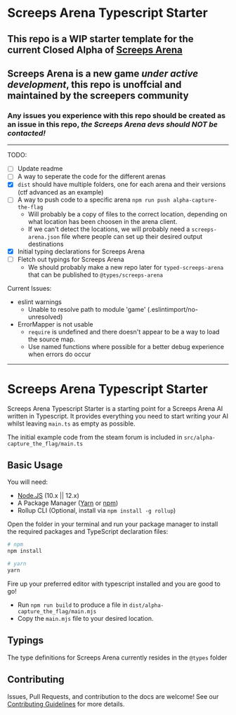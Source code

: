 # Screeps Arena Typescript Starter

## This repo is a WIP starter template for the current Closed Alpha of [Screeps Arena](https://store.steampowered.com/app/1137320/Screeps_Arena/)

## Screeps Arena is a new game _under active development_, this repo is unoffcial and maintained by the screepers community

### Any issues you experience with this repo should be created as an issue in this repo, _the Screeps Arena devs should NOT be contacted!_

---

TODO:

- [ ] Update readme
- [ ] A way to seperate the code for the different arenas
- [x] `dist` should have multiple folders, one for each arena and their versions (ctf advanced as an example)
- [ ] A way to push code to a specific arena `npm run push alpha-capture-the-flag`
  - Will probably be a copy of files to the correct location, depending on what location has been choosen in the arena client.
  - If we can't detect the locations, we will probably need a `screeps-arena.json` file where people can set up their desired output destinations
- [x] Initial typing declarations for Screeps Arena
- [ ] Fletch out typings for Screeps Arena
  - We should probably make a new repo later for `typed-screeps-arena` that can be published to `@types/screeps-arena`

Current Issues:

- eslint warnings
  - Unable to resolve path to module 'game' (.eslintimport/no-unresolved)
- ErrorMapper is not usable
  - `require` is undefined and there doesn't appear to be a way to load the source map.
  - Use named functions where possible for a better debug experience when errors do occur

---

# Screeps Arena Typescript Starter

Screeps Arena Typescript Starter is a starting point for a Screeps Arena AI written in Typescript. It provides everything you need to start writing your AI whilst leaving `main.ts` as empty as possible.

The initial example code from the steam forum is included in `src/alpha-capture_the_flag/main.ts`

## Basic Usage

You will need:

- [Node.JS](https://nodejs.org/en/download) (10.x || 12.x)
- A Package Manager ([Yarn](https://yarnpkg.com/en/docs/getting-started) or [npm](https://docs.npmjs.com/getting-started/installing-node))
- Rollup CLI (Optional, install via `npm install -g rollup`)

Open the folder in your terminal and run your package manager to install the required packages and TypeScript declaration files:

```bash
# npm
npm install

# yarn
yarn
```

Fire up your preferred editor with typescript installed and you are good to go!

- Run `npm run build` to produce a file in `dist/alpha-capture_the_flag/main.mjs`
- Copy the `main.mjs` file to your desired location.

## Typings

The type definitions for Screeps Arena currently resides in the `@types` folder

## Contributing

Issues, Pull Requests, and contribution to the docs are welcome! See our [Contributing Guidelines](CONTRIBUTING.md) for more details.
